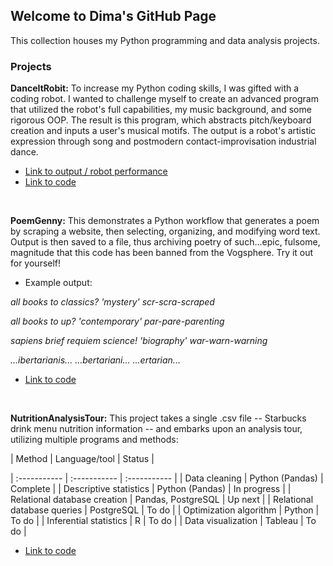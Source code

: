 ## Welcome to Dima's GitHub Page

This collection houses my Python programming and data analysis projects.

### Projects

**DanceItRobit:** To increase my Python coding skills, I was gifted with a coding robot. I wanted to challenge myself to create an advanced program that utilized the robot's full capabilities, my music background, and some rigorous OOP. The result is this program, which abstracts pitch/keyboard creation and inputs a user's musical motifs. The output is a robot's artistic expression through song and postmodern contact-improvisation industrial dance.
   - [Link to output / robot performance](https://user-images.githubusercontent.com/97997533/157977307-b7b175e4-75cd-48e1-baef-2c861e1e5930.mp4)
   - [Link to code](https://github.com/Ugi77/projects/tree/main/DanceItRobit) 
<p>&nbsp;</p>

**PoemGenny:** This demonstrates a Python workflow that generates a poem by scraping a website, then selecting, organizing, and modifying word text.  Output is then saved to a file, thus archiving poetry of such...epic, fulsome, magnitude that this code has been banned from the Vogsphere.  Try it out for yourself!

  - Example output:

*all books to classics? 'mystery' scr-scra-scraped* 

*all books to up? 'contemporary' par-pare-parenting* 

*sapiens brief requiem science! 'biography' war-warn-warning*

*...ibertarianis... ...bertariani... ...ertarian...*
   - [Link to code](https://github.com/Ugi77/projects/tree/main/PoemGenny)
<p>&nbsp;</p>

**NutritionAnalysisTour:** This project takes a single .csv file -- Starbucks drink menu nutrition information -- and embarks upon an analysis tour, utilizing multiple programs and methods:  
 
 | Method | Language/tool | Status |
 
| :----------- | :----------- | :----------- |
| Data cleaning  | Python (Pandas)     | Complete  |
| Descriptive statistics  | Python (Pandas)   | In progress |
| Relational database creation | Pandas, PostgreSQL  | Up next |
| Relational database queries | PostgreSQL  | To do |
| Optimization algorithm | Python  | To do |
| Inferential statistics | R  | To do |
| Data visualization | Tableau  | To do |
   - [Link to code](https://github.com/Ugi77/projects/tree/main/NutritionAnalysisTour)
